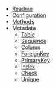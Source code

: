 <!-- docs/_sidebar.md -->

- [Readme](/)
- [Configuration](configuration.md)
- [Methods](methods.md)
- Metadata
  - [Table](metadata/table.md)
  - [Sequence](metadata/sequence.md)
  - [Column](metadata/column.md)
  - [ForeignKey](metadata/foreign-key.md)
  - [PrimaryKey](metadata/primary-key.md)
  - [Index](metadata/index.md)
  - [Check](metadata/check.md)
  - [Unique](metadata/unique.md)
